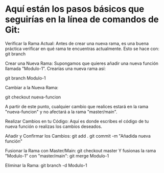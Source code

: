 # Aquí están los pasos básicos que seguirías en la línea de comandos de Git:

Verificar la Rama Actual:
Antes de crear una nueva rama, es una buena práctica verificar en qué rama te encuentras actualmente. Esto se hace con:
git branch

Crear una Nueva Rama:
Supongamos que quieres añadir una nueva función llamada "Modulo-1". Crearías una nueva rama así:

git branch Modulo-1

Cambiar a la Nueva Rama:

git checkout nueva-funcion

A partir de este punto, cualquier cambio que realices estará en la rama "nueva-funcion" y no afectará a la rama "master/main".

Realizar Cambios en tu Código:
Aquí es donde escribes el código de tu nueva función o realizas los cambios deseados.

Añadir y Confirmar los Cambios:
git add .
git commit -m "Añadida nueva función"

Fusionar la Rama con Master/Main:
git checkout master
Y fusionas la rama "Modulo-1" con "master/main":
git merge Modulo-1

Eliminar la Rama:
git branch -d Modulo-1

